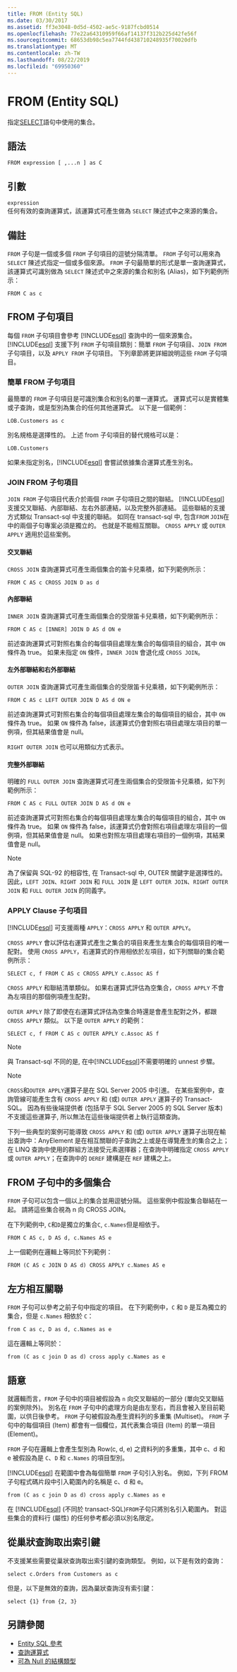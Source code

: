 ```yaml
---
title: FROM (Entity SQL)
ms.date: 03/30/2017
ms.assetid: ff3e3048-0d5d-4502-ae5c-9187fcbd0514
ms.openlocfilehash: 77e22a64310959f66af14137f312b225d42fe56f
ms.sourcegitcommit: 68653db98c5ea7744fd438710248935f70020dfb
ms.translationtype: MT
ms.contentlocale: zh-TW
ms.lasthandoff: 08/22/2019
ms.locfileid: "69950360"
---
```

# <a name="from-entity-sql"></a>FROM (Entity SQL)
指定[SELECT](../../../../../../docs/framework/data/adonet/ef/language-reference/select-entity-sql.md)語句中使用的集合。  
  
## <a name="syntax"></a>語法  
  
```  
FROM expression [ ,...n ] as C  
```  
  
## <a name="arguments"></a>引數  
 `expression`  
 任何有效的查詢運算式，該運算式可產生做為 `SELECT` 陳述式中之來源的集合。  
  
## <a name="remarks"></a>備註  
 `FROM` 子句是一個或多個 `FROM` 子句項目的逗號分隔清單。 `FROM` 子句可以用來為 `SELECT` 陳述式指定一個或多個來源。 `FROM` 子句最簡單的形式是單一查詢運算式，該運算式可識別做為 `SELECT` 陳述式中之來源的集合和別名 (Alias)，如下列範例所示：  
  
 `FROM C as c`  
  
## <a name="from-clause-items"></a>FROM 子句項目  
 每個 `FROM` 子句項目會參考 [!INCLUDE[esql](../../../../../../includes/esql-md.md)] 查詢中的一個來源集合。 [!INCLUDE[esql](../../../../../../includes/esql-md.md)] 支援下列 `FROM` 子句項目類別：簡單 `FROM` 子句項目、`JOIN FROM` 子句項目，以及 `APPLY FROM` 子句項目。 下列章節將更詳細說明這些 `FROM` 子句項目。  
  
### <a name="simple-from-clause-item"></a>簡單 FROM 子句項目  
 最簡單的 `FROM` 子句項目是可識別集合和別名的單一運算式。 運算式可以是實體集或子查詢，或是型別為集合的任何其他運算式。 以下是一個範例：  
  
```  
LOB.Customers as c  
```  
  
 別名規格是選擇性的。 上述 from 子句項目的替代規格可以是：  
  
```  
LOB.Customers  
```  
  
 如果未指定別名，[!INCLUDE[esql](../../../../../../includes/esql-md.md)] 會嘗試依據集合運算式產生別名。  
  
### <a name="join-from-clause-item"></a>JOIN FROM 子句項目  
 `JOIN FROM` 子句項目代表介於兩個 `FROM` 子句項目之間的聯結。 [!INCLUDE[esql](../../../../../../includes/esql-md.md)] 支援交叉聯結、內部聯結、左右外部連結，以及完整外部連結。 這些聯結的支援方式類似 Transact-sql 中支援的聯結。 如同在 transact-sql 中, 包含`FROM` `JOIN`在中的兩個子句專案必須是獨立的。 也就是不能相互關聯。 `CROSS APPLY` 或 `OUTER APPLY` 適用於這些案例。  
  
#### <a name="cross-joins"></a>交叉聯結  
 `CROSS JOIN` 查詢運算式可產生兩個集合的笛卡兒乘積，如下列範例所示：  
  
 `FROM C AS c CROSS JOIN D as d`  
  
#### <a name="inner-joins"></a>內部聯結  
 `INNER JOIN` 查詢運算式可產生兩個集合的受限笛卡兒乘積，如下列範例所示：  
  
 `FROM C AS c [INNER] JOIN D AS d ON e`  
  
 前述查詢運算式可對照右集合的每個項目處理左集合的每個項目的組合，其中 `ON` 條件為 true。 如果未指定 `ON` 條件，`INNER JOIN` 會退化成 `CROSS JOIN`。  
  
#### <a name="left-outer-joins-and-right-outer-joins"></a>左外部聯結和右外部聯結  
 `OUTER JOIN` 查詢運算式可產生兩個集合的受限笛卡兒乘積，如下列範例所示：  
  
 `FROM C AS c LEFT OUTER JOIN D AS d ON e`  
  
 前述查詢運算式可對照右集合的每個項目處理左集合的每個項目的組合，其中 `ON` 條件為 true。 如果 `ON` 條件為 false，該運算式仍會對照右項目處理左項目的單一例項，但其結果值會是 null。  
  
 `RIGHT OUTER JOIN` 也可以用類似方式表示。  
  
#### <a name="full-outer-joins"></a>完整外部聯結  
 明確的 `FULL OUTER JOIN` 查詢運算式可產生兩個集合的受限笛卡兒乘積，如下列範例所示：  
  
 `FROM C AS c FULL OUTER JOIN D AS d ON e`  
  
 前述查詢運算式可對照右集合的每個項目處理左集合的每個項目的組合，其中 `ON` 條件為 true。 如果 `ON` 條件為 false，該運算式仍會對照右項目處理左項目的一個例項，但其結果值會是 null。 如果也對照左項目處理右項目的一個例項，其結果值會是 null。  
  
> [!NOTE]
> 為了保留與 SQL-92 的相容性, 在 Transact-sql 中, OUTER 關鍵字是選擇性的。 因此，`LEFT JOIN`、`RIGHT JOIN` 和 `FULL JOIN` 是 `LEFT OUTER JOIN`、`RIGHT OUTER JOIN` 和 `FULL OUTER JOIN` 的同義字。  
  
### <a name="apply-clause-item"></a>APPLY Clause 子句項目  
 [!INCLUDE[esql](../../../../../../includes/esql-md.md)] 可支援兩種 `APPLY`：`CROSS APPLY` 和 `OUTER APPLY`。  
  
 `CROSS APPLY` 會以評估右運算式產生之集合的項目來產生左集合的每個項目的唯一配對。 使用 `CROSS APPLY`，右運算式的作用相依於左項目，如下列關聯的集合範例所示：  
  
 `SELECT c, f FROM C AS c CROSS APPLY c.Assoc AS f`  
  
 `CROSS APPLY` 和聯結清單類似。 如果右運算式評估為空集合，`CROSS APPLY` 不會為左項目的那個例項產生配對。  
  
 `OUTER APPLY` 除了即使在右運算式評估為空集合時還是會產生配對之外，都跟 `CROSS APPLY` 類似。 以下是 `OUTER APPLY` 的範例：  
  
 `SELECT c, f FROM C AS c OUTER APPLY c.Assoc AS f`  
  
> [!NOTE]
> 與 Transact-sql 不同的是, 在中[!INCLUDE[esql](../../../../../../includes/esql-md.md)]不需要明確的 unnest 步驟。  
  
> [!NOTE]
> `CROSS`和`OUTER APPLY`運算子是在 SQL Server 2005 中引進。 在某些案例中，查詢管線可能產生含有 `CROSS APPLY` 和 (或) `OUTER APPLY` 運算子的 Transact-SQL。 因為有些後端提供者 (包括早于 SQL Server 2005 的 SQL Server 版本) 不支援這些運算子, 所以無法在這些後端提供者上執行這類查詢。  
>   
>  下列一些典型的案例可能導致 `CROSS APPLY` 和 (或) `OUTER APPLY` 運算子出現在輸出查詢中：AnyElement 是在相互關聯的子查詢之上或是在導覽產生的集合之上；在 LINQ 查詢中使用的群組方法接受元素選擇器；在查詢中明確指定 `CROSS APPLY` 或 `OUTER APPLY`；在查詢中的 `DEREF` 建構是在 `REF` 建構之上。  
  
## <a name="multiple-collections-in-the-from-clause"></a>FROM 子句中的多個集合  
 `FROM` 子句可以包含一個以上的集合並用逗號分隔。 這些案例中假設集合聯結在一起。 請將這些集合視為 n 向 CROSS JOIN。  
  
 在下列範例中, `C`和`D`是獨立的集合`C`, `c.Names`但是相依于。  
  
```  
FROM C AS c, D AS d, c.Names AS e  
```  
  
 上一個範例在邏輯上等同於下列範例：  
  
 `FROM (C AS c JOIN D AS d) CROSS APPLY c.Names AS e`  
  
## <a name="left-correlation"></a>左方相互關聯  
 `FROM` 子句可以參考之前子句中指定的項目。 在下列範例中，`C` 和 `D` 是互為獨立的集合，但是 `c.Names` 相依於 `C`：  
  
```  
from C as c, D as d, c.Names as e  
```  
  
 這在邏輯上等同於：  
  
```  
from (C as c join D as d) cross apply c.Names as e  
```  
  
## <a name="semantics"></a>語意  
 就邏輯而言，`FROM` 子句中的項目被假設為 `n` 向交叉聯結的一部分 (單向交叉聯結的案例除外)。 別名在 `FROM` 子句中的處理方向是由左至右，而且會被入至目前範圍，以供日後參考。 `FROM` 子句被假設為產生資料列的多重集 (Multiset)。 `FROM` 子句中的每個項目 (Item) 都會有一個欄位，其代表集合項目 (Item) 的單一項目 (Element)。  
  
 `FROM` 子句在邏輯上會產生型別為 Row(c, d, e) 之資料列的多重集，其中 c、d 和 e 被假設為是 `C`、`D` 和 `c.Names` 的項目型別。  
  
 [!INCLUDE[esql](../../../../../../includes/esql-md.md)] 在範圍中會為每個簡單 `FROM` 子句引入別名。 例如，下列 FROM 子句程式碼片段中引入範圍內的名稱是 c、d 和 e。  
  
```  
from (C as c join D as d) cross apply c.Names as e  
```  
  
 在  [!INCLUDE[esql](../../../../../../includes/esql-md.md)] &#40;不同於 transact-SQL&#41;`FROM`子句只將別名引入範圍內。 對這些集合的資料行 (屬性) 的任何參考都必須以別名限定。  
  
## <a name="pulling-up-keys-from-nested-queries"></a>從巢狀查詢取出索引鍵  
 不支援某些需要從巢狀查詢取出索引鍵的查詢類型。 例如，以下是有效的查詢：  
  
```  
select c.Orders from Customers as c   
```  
  
 但是，以下是無效的查詢，因為巢狀查詢沒有索引鍵：  
  
```  
select {1} from {2, 3}  
```  
  
## <a name="see-also"></a>另請參閱

- [Entity SQL 參考](../../../../../../docs/framework/data/adonet/ef/language-reference/entity-sql-reference.md)
- [查詢運算式](../../../../../../docs/framework/data/adonet/ef/language-reference/query-expressions-entity-sql.md)
- [可為 Null 的結構類型](../../../../../../docs/framework/data/adonet/ef/language-reference/nullable-structured-types-entity-sql.md)
